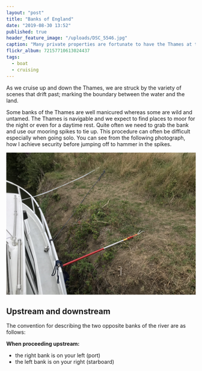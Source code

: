 ```yaml
---
layout: "post"
title: "Banks of England"
date: "2019-08-30 13:52"
published: true
header_feature_image: "/uploads/DSC_5546.jpg"
caption: "Many private properties are fortunate to have the Thames at the bottom of their garden"
flickr_album: 72157710613024437
tags:
  - boat
  - cruising
---
```


As we cruise up and down the Thames, we are struck by the variety of scenes that drift past; marking the boundary between the water and the land.

Some banks of the Thames are well manicured whereas some are wild and untamed. The Thames is navigable and we expect to find places to moor for the night or even for a daytime rest. Quite often we need to grab the bank and use our mooring spikes to tie up. This procedure can often be difficult especially when going solo. You can see from the following photograph, how I achieve security before jumping off to hammer in the spikes.

[![This gardening tool lets me grab the bank and hold on securely.](/uploads/IMG_0350.jpg)](/uploads/IMG_0350.jpg)

## Upstream and downstream

The convention for describing the two opposite banks of the river are as follows:

**When proceeding upstream:**

- the right bank is on your left (port)
- the left bank is on your right (starboard)
